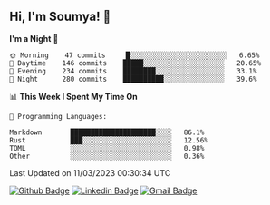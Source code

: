## Hi, I'm Soumya! 👋

<!--START_SECTION:waka-->
**I'm a Night 🦉** 

```text
🌞 Morning    47 commits     █░░░░░░░░░░░░░░░░░░░░░░░░   6.65% 
🌆 Daytime    146 commits    █████░░░░░░░░░░░░░░░░░░░░   20.65% 
🌃 Evening    234 commits    ████████░░░░░░░░░░░░░░░░░   33.1% 
🌙 Night      280 commits    ██████████░░░░░░░░░░░░░░░   39.6%

```


📊 **This Week I Spent My Time On** 

```text
💬 Programming Languages: 

Markdown       █████████████████████░░░░   86.1% 
Rust           ███░░░░░░░░░░░░░░░░░░░░░░   12.56% 
TOML           ░░░░░░░░░░░░░░░░░░░░░░░░░   0.98% 
Other          ░░░░░░░░░░░░░░░░░░░░░░░░░   0.36%
```


 Last Updated on 11/03/2023 00:30:34 UTC
<!--END_SECTION:waka-->

[![Github Badge](https://img.shields.io/badge/-rubyruins-grey?style=for-the-badge&logo=github&logoColor=white&link=https://github.com/rubyruins/)](https://www.github.com/rubyruins/) 
[![Linkedin Badge](https://img.shields.io/badge/-Soumya%20Parekh-0072b1?style=for-the-badge&logo=Linkedin&logoColor=white&link=https://www.linkedin.com/in/Soumya-Parekh/)](https://www.linkedin.com/in/Soumya-Parekh/) 
[![Gmail Badge](https://img.shields.io/badge/-soumyaparekh.me@gmail.com-c14438?style=for-the-badge&logo=Gmail&logoColor=white&link=mailto:soumyaparekh.me@gmail.com)](mailto:soumyaparekh.me@gmail.com) 
